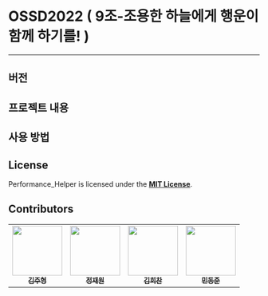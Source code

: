 # OSSD2022  (	9조-조용한 하늘에게 행운이 함께 하기를! )
--------------------
## 버전  

## 프로젝트 내용

## 사용 방법

## License
Performance_Helper is licensed under the **[MIT License]**.  

## Contributors
<table>
  <tr>
    <td align="center">
      <a href="https://github.com/kimjoohyungsd"><img src="https://avatars.githubusercontent.com/u/37267842?v=4" width="100px;" alt=""/> <br /> <sub> <b>김주형</b> </sub> </a> <br />
    <td align="center">
      <a href="https://github.com/jaewon0926"><img src="https://avatars.githubusercontent.com/u/112992836?v=4" width="100px;" alt=""/> <br /> <sub> <b>정재원</b> </sub> </a> <br />
    <td align="center">
      <a href="https://github.com/mjswindells"><img src="https://avatars.githubusercontent.com/u/91093119?v=4" width="100px;" alt=""/> <br /> <sub> <b>김희찬</b> </sub> </a> <br />
    <td align="center">
      <a href="https://github.com/mdj1412"><img src="https://avatars.githubusercontent.com/u/28240029?v=4" width="100px;" alt=""/> <br /> <sub> <b>민동준</b> </sub> </a> <br />
  </tr>
</table>




[MIT License]: https://github.com/mdj1412/OSSD_2022/blob/master/LICENSE
